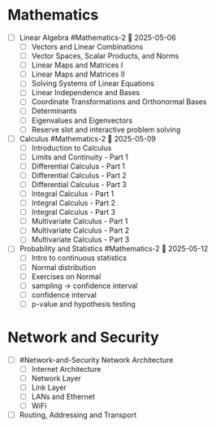 # Mathematics
- [ ] Linear Algebra #Mathematics-2  📅 2025-05-06 
	- [ ]  Vectors and Linear Combinations 
	- [ ] Vector Spaces, Scalar Products, and Norms
	- [ ] Linear Maps and Matrices I
	- [ ] Linear Maps and Matrices II
	- [ ] Solving Systems of Linear Equations
	- [ ] Linear Independence and Bases
	- [ ] Coordinate Transformations and Orthonormal Bases
	- [ ] Determinants
	- [ ] Eigenvalues and Eigenvectors
	- [ ] Reserve slot and interactive problem solving
- [ ] Calculus #Mathematics-2 📅 2025-05-09 
	- [ ] Introduction to Calculus
	- [ ] Limits and Continuity - Part 1
	- [ ] Differential Calculus - Part 1
	- [ ] Differential Calculus - Part 2
	- [ ] Differential Calculus - Part 3
	- [ ] Integral Calculus - Part 1
	- [ ]  Integral Calculus - Part 2
	- [ ] Integral Calculus - Part 3
	- [ ] Multivariate Calculus - Part 1
	- [ ] Multivariate Calculus - Part 2
	- [ ] Multivariate Calculus - Part 3
- [ ] Probability and Statistics #Mathematics-2 📅 2025-05-12 
	- [ ] Intro to continuous statistics
	- [ ] Normal distribution
	- [ ] Exercises on Normal
	- [ ] sampling -> confidence interval
	- [ ] confidence interval
	- [ ] p-value and hypothesis testing
# Network and Security

- [ ] #Network-and-Security  Network Architecture
	- [ ] Internet Architecture
	- [ ] Network Layer
	- [ ] Link Layer
	- [ ] LANs and Ethernet
	- [ ] WiFi
- [ ] Routing, Addressing and Transport